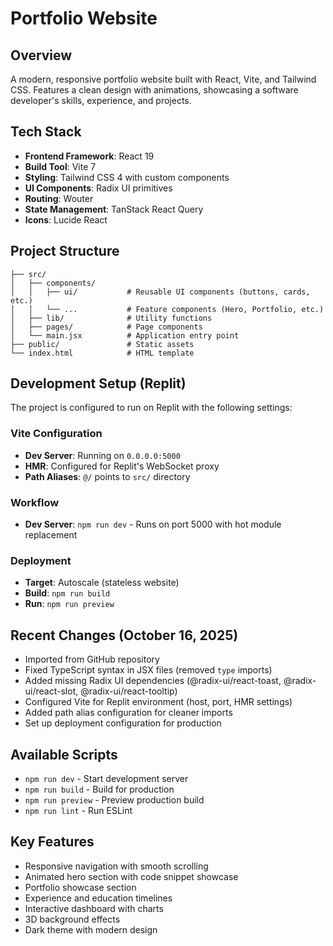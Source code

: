 # Portfolio Website

## Overview
A modern, responsive portfolio website built with React, Vite, and Tailwind CSS. Features a clean design with animations, showcasing a software developer's skills, experience, and projects.

## Tech Stack
- **Frontend Framework**: React 19
- **Build Tool**: Vite 7
- **Styling**: Tailwind CSS 4 with custom components
- **UI Components**: Radix UI primitives
- **Routing**: Wouter
- **State Management**: TanStack React Query
- **Icons**: Lucide React

## Project Structure
```
├── src/
│   ├── components/
│   │   ├── ui/           # Reusable UI components (buttons, cards, etc.)
│   │   └── ...           # Feature components (Hero, Portfolio, etc.)
│   ├── lib/              # Utility functions
│   ├── pages/            # Page components
│   └── main.jsx          # Application entry point
├── public/               # Static assets
└── index.html            # HTML template
```

## Development Setup (Replit)
The project is configured to run on Replit with the following settings:

### Vite Configuration
- **Dev Server**: Running on `0.0.0.0:5000`
- **HMR**: Configured for Replit's WebSocket proxy
- **Path Aliases**: `@/` points to `src/` directory

### Workflow
- **Dev Server**: `npm run dev` - Runs on port 5000 with hot module replacement

### Deployment
- **Target**: Autoscale (stateless website)
- **Build**: `npm run build`
- **Run**: `npm run preview`

## Recent Changes (October 16, 2025)
- Imported from GitHub repository
- Fixed TypeScript syntax in JSX files (removed `type` imports)
- Added missing Radix UI dependencies (@radix-ui/react-toast, @radix-ui/react-slot, @radix-ui/react-tooltip)
- Configured Vite for Replit environment (host, port, HMR settings)
- Added path alias configuration for cleaner imports
- Set up deployment configuration for production

## Available Scripts
- `npm run dev` - Start development server
- `npm run build` - Build for production
- `npm run preview` - Preview production build
- `npm run lint` - Run ESLint

## Key Features
- Responsive navigation with smooth scrolling
- Animated hero section with code snippet showcase
- Portfolio showcase section
- Experience and education timelines
- Interactive dashboard with charts
- 3D background effects
- Dark theme with modern design
